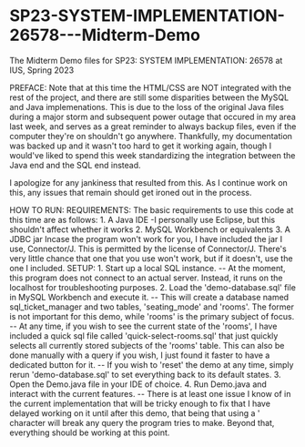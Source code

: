 # SP23-SYSTEM-IMPLEMENTATION-26578---Midterm-Demo
The Midterm Demo files for SP23: SYSTEM IMPLEMENTATION: 26578 at IUS, Spring 2023

PREFACE:
Note that at this time the HTML/CSS are NOT integrated with the rest of the project, and there are still some disparities between the MySQL and Java implemenations. This is due to the loss of the original Java files during a major storm and subsequent power outage that occured in my area last week, and serves as a great reminder to always backup files, even if the computer they're on shouldn't go anywhere. Thankfully, my documentation was backed up and it wasn't too hard to get it working again, though I would've liked to spend this week standardizing the integration between the Java end and the SQL end instead.

I apologize for any jankiness that resulted from this. As I continue work on this, any issues that remain should get ironed out in the process.

HOW TO RUN:
	REQUIREMENTS:
		The basic requirements to use this code at this time are as follows:
			1. A Java IDE
				-I personally use Eclipse, but this shouldn't affect whether it works
			2. MySQL Workbench or equivalents
			3. A JDBC jar
				Incase the program won't work for you, I have included the jar I use, Connector/J. This is permitted by the license of Connector/J. There's very little chance that one that you use won't work, but if it doesn't, use the one I included.
	SETUP:
		1. Start up a local SQL instance.
			-- At the moment, this program does not connect to an actual server. Instead, it runs on the localhost for troubleshooting purposes.
		2. Load the 'demo-database.sql' file in MySQL Workbench and execute it.
			-- This will create a database named sql_ticket_manager and two tables, 'seating_mode' and 'rooms'. The former is not important for this demo, while 'rooms' is the primary subject of focus.
			-- At any time, if you wish to see the current state of the 'rooms', I have included a quick sql file called 'quick-select-rooms.sql' that just quickly selects all currently stored subjects of the 'rooms' table. This can also be done manually with a query if you wish, I just found it faster to have a dedicated button for it.
			-- If you wish to 'reset' the demo at any time, simply rerun 'demo-database.sql' to set everything back to its default states.
		3. Open the Demo.java file in your IDE of choice.
		4. Run Demo.java and interact with the current features.
			-- There is at least one issue I know of in the current implementation that will be tricky enough to fix that I have delayed working on it until after this demo, that being that using a ' character will break any query the program tries to make. Beyond that, everything should be working at this point.
